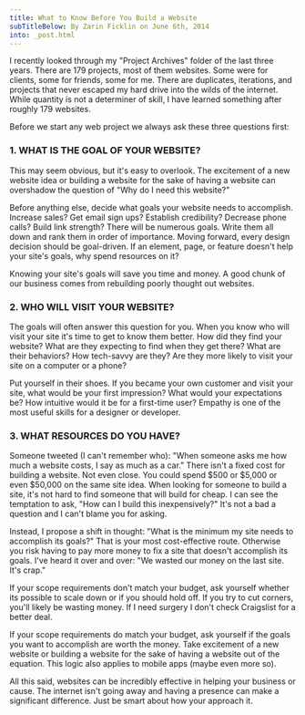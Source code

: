 ```yaml
---
title: What to Know Before You Build a Website
subTitleBelow: By Zarin Ficklin on June 6th, 2014
into: _post.html
---
```

I recently looked through my "Project Archives" folder of the last three years. There are 179 projects, most of them websites. Some were for clients, some for friends, some for me. There are duplicates, iterations, and projects that never escaped my hard drive into the wilds of the internet. While quantity is not a determiner of skill, I have learned something after roughly 179 websites.

Before we start any web project we always ask these three questions first:

### 1. WHAT IS THE GOAL OF YOUR WEBSITE?

This may seem obvious, but it's easy to overlook. The excitement of a new website idea or building a website for the sake of having a website can overshadow the question of "Why do I need this website?"

Before anything else, decide what goals your website needs to accomplish. Increase sales? Get email sign ups? Establish credibility? Decrease phone calls? Build link strength? There will be numerous goals. Write them all down and rank them in order of importance. Moving forward, every design decision should be goal-driven. If an element, page, or feature doesn't help your site's goals, why spend resources on it?

Knowing your site's goals will save you time and money. A good chunk of our business comes from rebuilding poorly thought out websites.

### 2. WHO WILL VISIT YOUR WEBSITE?

The goals will often answer this question for you. When you know who will visit your site it's time to get to know them better. How did they find your website? What are they expecting to find when they get there? What are their behaviors? How tech-savvy are they? Are they more likely to visit your site on a computer or a phone?

Put yourself in their shoes. If you became your own customer and visit your site, what would be your first impression? What would your expectations be? How intuitive would it be for a first-time user? Empathy is one of the most useful skills for a designer or developer.

### 3. WHAT RESOURCES DO YOU HAVE?

Someone tweeted (I can't remember who): "When someone asks me how much a website costs, I say as much as a car." There isn't a fixed cost for building a website. Not even close. You could spend $500 or $5,000 or even $50,000 on the same site idea. When looking for someone to build a site, it's not hard to find someone that will build for cheap. I can see the temptation to ask, "How can I build this inexpensively?" It's not a bad a question and I can't blame you for asking.

Instead, I propose a shift in thought: "What is the minimum my site needs to accomplish its goals?" That is your most cost-effective route. Otherwise you risk having to pay more money to fix a site that doesn't accomplish its goals. I've heard it over and over: "We wasted our money on the last site. It's crap."

If your scope requirements don't match your budget, ask yourself whether its possible to scale down or if you should hold off. If you try to cut corners, you'll likely be wasting money. If I need surgery I don't check Craigslist for a better deal.

If your scope requirements do match your budget, ask yourself if the goals you want to accomplish are worth the money. Take excitement of a new website or building a website for the sake of having a website out of the equation. This logic also applies to mobile apps (maybe even more so).

All this said, websites can be incredibly effective in helping your business or cause. The internet isn't going away and having a presence can make a significant difference. Just be smart about how your approach it.
